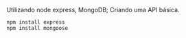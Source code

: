 Utilizando node express, MongoDB;
Criando uma API básica.

```
npm install express
npm install mongoose
```
